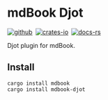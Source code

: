 # mdBook Djot

[![github]][github-link]&ensp;[![crates-io]][crates-io-link]&ensp;[![docs-rs]][docs-rs-link]

[github]: https://img.shields.io/badge/github-8da0cb?style=for-the-badge&labelColor=555555&logo=github
[github-link]: https://github.com/dcampbell24/mdbook-djot
[crates-io]: https://img.shields.io/badge/crates.io-fc8d62?style=for-the-badge&labelColor=555555&logo=rust
[crates-io-link]: https://crates.io/crates/mdbook-djot
[docs-rs]: https://img.shields.io/badge/docs.rs-66c2a5?style=for-the-badge&labelColor=555555&logo=docs.rs
[docs-rs-link]: https://docs.rs/mdbook-djot

Djot plugin for mdBook.

## Install

`cargo install mdbook`  
`cargo install mdbook-djot`
